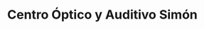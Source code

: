 ---
title: "Centro Óptico y Auditivo Simón"
url: /avila/centro-optico-y-auditivo-simon/
shop: Optiker
---